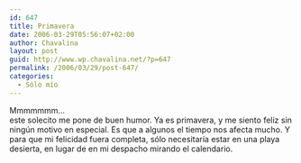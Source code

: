 ```yaml
---
id: 647
title: Primavera
date: 2006-03-29T05:56:07+02:00
author: Chavalina
layout: post
guid: http://www.wp.chavalina.net/?p=647
permalink: /2006/03/29/post-647/
categories:
  - Sólo mío
---
```

Mmmmmmm…  
este solecito me pone de buen humor. Ya es primavera, y me siento feliz sin ning&uacute;n motivo en especial. Es que a algunos el tiempo nos afecta mucho. Y para que mi felicidad fuera completa, s&oacute;lo necesitar&iacute;a estar en una playa desierta, en lugar de en mi despacho mirando el calendario.